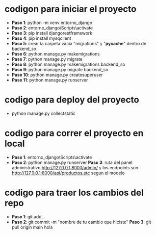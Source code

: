 # codigon para iniciar el proyecto

- **Paso 1**: python -m venv entorno_django
- **Paso 2**: entorno_django\Scripts\activate
- **Paso 3**: pip install djangorestframework
- **Paso 4**: pip install mysqclient
- **Paso 5**: crear la carpeta vacia "migrations" y "__pycache__"  dentro de backend_so
- **Paso 6**: python manage.py makemigrations
- **Paso 7**: python manage.py migrate
- **Paso 8**: python manage.py makemigrations backend_so
- **Paso 9**: python manage.py migrate backend_so 
- **Paso 10**: python manage.py createsuperuser
- **Paso 11**: python manage.py runserver

# codigo para deploy del proyecto
- python manage.py collectstatic

# codigo para correr el proyecto en local
- **Paso 1**: entorno_django\Scripts\activate
- **Paso 2**: python manage.py runserver
 **Paso 3**: ruta del panel administrativo  http://127.0.0.1:8000/admin/ y los endpoints son http://127.0.0.1:8000/api/productos,etc segun el modelo


 # codigo para traer los cambios del repo
- **Paso 1**:  git add .
- **Paso 2**: git commit -m "nombre de tu cambio que hiciste"
 **Paso 3**: git pull origin main 
hola



